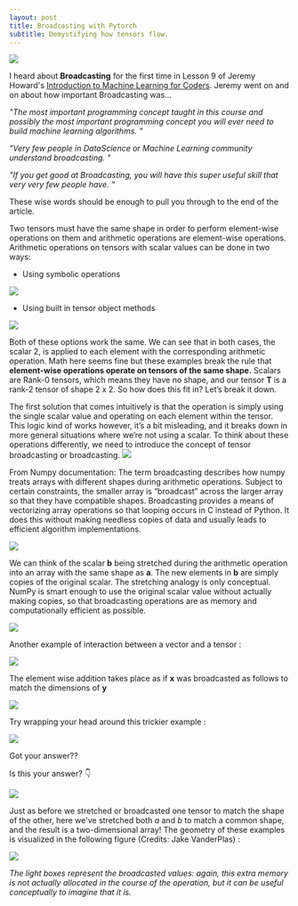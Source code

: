 ```yaml
---
layout: post
title: Broadcasting with Pytorch
subtitle: Demystifying how tensors flow.
---
```


![](https://i.ibb.co/qNkt1vw/Pytorchv-Tf.jpg)

I heard about **Broadcasting** for the first time in Lesson 9 of Jeremy Howard's [Introduction to Machine Learning for Coders](http://course18.fast.ai/ml). Jeremy went on and on about how important Broadcasting was...

*"The most important programming concept taught in this course and possibly the most important programming concept you will ever need to build machine learning algorithms. "*

*"Very few people in DataScience or Machine Learning community understand broadcasting. "*

*"If you get good at Broadcasting, you will have this super useful skill that very very few people have. "*

These wise words should be enough to pull you through to the end of the article.

Two tensors must have the same shape in order to perform element-wise operations on them and arithmetic operations are element-wise operations. Arithmetic operations on tensors with scalar values can be done in two ways: 

* Using symbolic operations

![](https://github.com/jidindinesh/jidindinesh.github.io/blob/master/assets/symbolic.PNG)

* Using built in tensor object methods

![](https://github.com/jidindinesh/jidindinesh.github.io/blob/master/assets/builtintensorobjmethods.PNG)

Both of these options work the same. We can see that in both cases, the scalar 2, is applied to each element with the corresponding arithmetic operation. Math here seems fine but these examples break the rule that **element-wise operations operate on tensors of the same shape.**
Scalars are Rank-0 tensors, which means they have no shape, and our tensor **T** is a rank-2 tensor of shape 2 x 2. So how does this fit in? Let’s break it down.

The first solution that comes intuitively is that the operation is simply using the single scalar value and operating on each element within the tensor. This logic kind of works however, it’s a bit misleading, and it breaks down in more general situations where we’re not using a scalar. To think about these operations differently, we need to introduce the concept of tensor broadcasting or broadcasting.
![](https://github.com/jidindinesh/jidindinesh.github.io/blob/master/assets/broadcasting%20microphone%20mic.jpg)

From Numpy documentation:
The term broadcasting describes how numpy treats arrays with different shapes during arithmetic operations. Subject to certain constraints, the smaller array is “broadcast” across the larger array so that they have compatible shapes. Broadcasting provides a means of vectorizing array operations so that looping occurs in C instead of Python. It does this without making needless copies of data and usually leads to efficient algorithm implementations.

![](https://github.com/jidindinesh/jidindinesh.github.io/blob/master/assets/1..PNG)

We can think of the scalar **b** being stretched during the arithmetic operation into an array with the same shape as **a**. The new elements in **b** are simply copies of the original scalar. The stretching analogy is only conceptual. NumPy is smart enough to use the original scalar value without actually making copies, so that broadcasting operations are as memory and computationally efficient as possible.

![](https://github.com/jidindinesh/jidindinesh.github.io/blob/master/assets/2,.PNG)

Another example of interaction between a vector and a tensor :

![](https://github.com/jidindinesh/jidindinesh.github.io/blob/master/assets/3.PNG)

The element wise addition takes place as if **x** was broadcasted as follows to match the dimensions of **y**

![](https://github.com/jidindinesh/jidindinesh.github.io/blob/master/assets/4.PNG)

Try wrapping your head around this trickier example :

![](https://github.com/jidindinesh/jidindinesh.github.io/blob/master/assets/tricky%20(2).PNG)

Got your answer??

Is this your answer? 👇

![](https://github.com/jidindinesh/jidindinesh.github.io/blob/master/assets/tricky.PNG)

Just as before we stretched or broadcasted one tensor to match the shape of the other, here we've stretched both *a* and *b* to match a common shape, and the result is a two-dimensional array! The geometry of these examples is visualized in the following figure (Credits: Jake VanderPlas) :

![](https://github.com/jidindinesh/jidindinesh.github.io/blob/master/assets/broadcasting.png)

*The light boxes represent the broadcasted values: again, this extra memory is not actually allocated in the course of the operation, but it can be useful conceptually to imagine that it is.*

